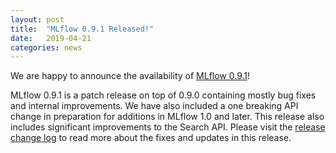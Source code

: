 ```yaml
---
layout: post
title:  "MLflow 0.9.1 Released!"
date:   2019-04-21
categories: news
---
```


We are happy to announce the availability of [MLflow 0.9.1](https://github.com/mlflow/mlflow/releases/tag/v0.9.1)!

MLflow 0.9.1 is a patch release on top of 0.9.0 containing mostly bug fixes and internal improvements. We have also included a one breaking API change in preparation for additions in MLflow 1.0 and later. This release also includes significant improvements to the Search API. Please visit the [release change log](https://github.com/mlflow/mlflow/releases/tag/v0.9.1) to read more about the fixes and updates in this release.
